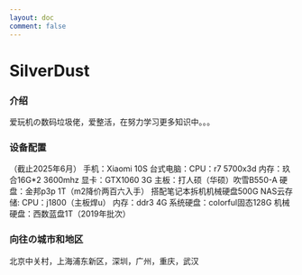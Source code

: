 ```yaml
---
layout: doc
comment: false
---
```

# SilverDust
### 介绍 
爱玩机の数码垃圾佬，爱整活，在努力学习更多知识中。。。
### 设备配置
（截止2025年6月）
手机：Xiaomi 10S
台式电脑：CPU：r7 5700x3d 
        内存：玖合16G*2 3600mhz
        显卡：GTX1060 3G
        主板：打人硕（华硕）吹雪B550-A
        硬盘：金邦p3p 1T（m2降价两百六入手）
             搭配笔记本拆机机械硬盘500G
NAS云存储: CPU：j1800（主板焊u）
          内存：ddr3 4G
          系统硬盘：colorful固态128G
          机械硬盘：西数蓝盘1T（2019年批次）
### 向往の城市和地区
北京中关村，上海浦东新区，深圳，广州，重庆，武汉

